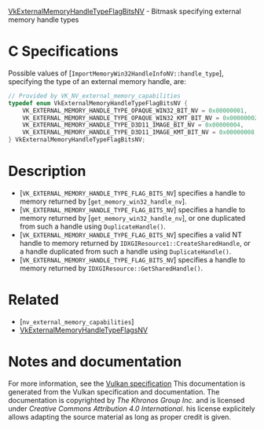 [VkExternalMemoryHandleTypeFlagBitsNV](https://www.khronos.org/registry/vulkan/specs/1.3-extensions/man/html/VkExternalMemoryHandleTypeFlagBitsNV.html) - Bitmask specifying external memory handle types

# C Specifications
Possible values of [`ImportMemoryWin32HandleInfoNV::handle_type`],
specifying the type of an external memory handle, are:
```c
// Provided by VK_NV_external_memory_capabilities
typedef enum VkExternalMemoryHandleTypeFlagBitsNV {
    VK_EXTERNAL_MEMORY_HANDLE_TYPE_OPAQUE_WIN32_BIT_NV = 0x00000001,
    VK_EXTERNAL_MEMORY_HANDLE_TYPE_OPAQUE_WIN32_KMT_BIT_NV = 0x00000002,
    VK_EXTERNAL_MEMORY_HANDLE_TYPE_D3D11_IMAGE_BIT_NV = 0x00000004,
    VK_EXTERNAL_MEMORY_HANDLE_TYPE_D3D11_IMAGE_KMT_BIT_NV = 0x00000008,
} VkExternalMemoryHandleTypeFlagBitsNV;
```

# Description
- [`VK_EXTERNAL_MEMORY_HANDLE_TYPE_FLAG_BITS_NV`] specifies a handle to memory returned by [`get_memory_win32_handle_nv`].
- [`VK_EXTERNAL_MEMORY_HANDLE_TYPE_FLAG_BITS_NV`] specifies a handle to memory returned by [`get_memory_win32_handle_nv`], or one duplicated from such a handle using `DuplicateHandle()`.
- [`VK_EXTERNAL_MEMORY_HANDLE_TYPE_FLAG_BITS_NV`] specifies a valid NT handle to memory returned by `IDXGIResource1::CreateSharedHandle`, or a handle duplicated from such a handle using `DuplicateHandle()`.
- [`VK_EXTERNAL_MEMORY_HANDLE_TYPE_FLAG_BITS_NV`] specifies a handle to memory returned by `IDXGIResource::GetSharedHandle()`.

# Related
- [`nv_external_memory_capabilities`]
- [VkExternalMemoryHandleTypeFlagsNV]()

# Notes and documentation
For more information, see the [Vulkan specification](https://www.khronos.org/registry/vulkan/specs/1.3-extensions/html/vkspec.html)
This documentation is generated from the Vulkan specification and documentation.
The documentation is copyrighted by *The Khronos Group Inc.* and is licensed under *Creative Commons Attribution 4.0 International*.
his license explicitely allows adapting the source material as long as proper credit is given.
        